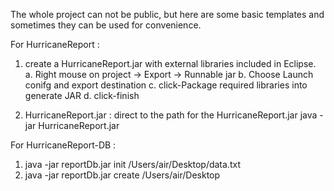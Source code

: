 The whole project can not be public, but here are some basic templates and sometimes they can be used for convenience.


For HurricaneReport :
1. create a HurricaneReport.jar with external libraries included in Eclipse.
   a. Right mouse on project -> Export -> Runnable jar 
   b. Choose Launch conifg and export destination
   c. click-Package required libraries into generate JAR
   d. click-finish

2. HurricaneReport.jar :
  direct to the path for the HurricaneReport.jar
  java -jar HurricaneReport.jar
  
  
  
For HurricaneReport-DB :
1. java -jar reportDb.jar init /Users/air/Desktop/data.txt
2. java -jar reportDb.jar create /Users/air/Desktop
 



